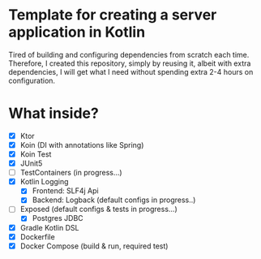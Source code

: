 # Template for creating a server application in Kotlin
Tired of building and configuring dependencies from scratch each time. Therefore, I created this repository, simply by reusing it, albeit with extra dependencies, I will get what I need without spending extra 2-4 hours on configuration.

# What inside?
- [x] Ktor
- [x] Koin (DI with annotations like Spring)
- [X] Koin Test
- [x] JUnit5
- [ ] TestContainers (in progress...)
- [x] Kotlin Logging 
  - [x] Frontend: SLF4j Api
  - [x] Backend: Logback (default configs in progress..)
- [ ] Exposed (default configs & tests in progress...)
  - [x] Postgres JDBC
- [x] Gradle Kotlin DSL
- [x] Dockerfile
- [x] Docker Compose (build & run, required test)
